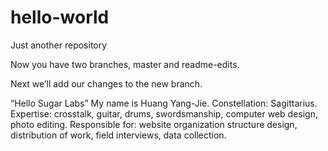 # hello-world
Just another repository

Now you have two branches, master and readme-edits. 

Next we’ll add our changes to the new branch.

“Hello Sugar Labs”
My name is Huang Yang-Jie.
Constellation: Sagittarius.
Expertise: crosstalk, guitar, drums, swordsmanship, computer web design, photo editing.
Responsible for: website organization structure design, distribution of work, field interviews, data collection. 

